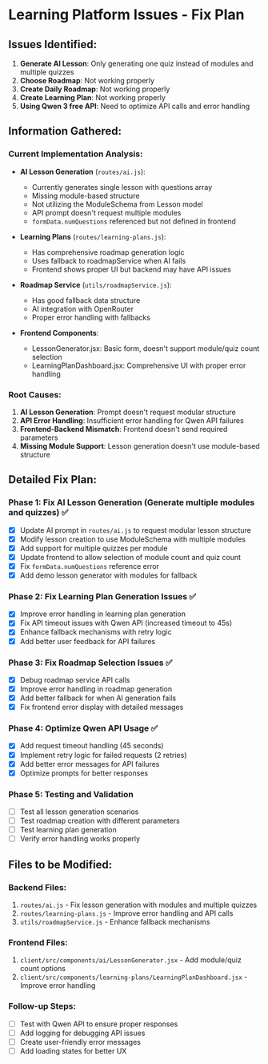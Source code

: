 # Learning Platform Issues - Fix Plan

## Issues Identified:

1. **Generate AI Lesson**: Only generating one quiz instead of modules and multiple quizzes
2. **Choose Roadmap**: Not working properly 
3. **Create Daily Roadmap**: Not working properly
4. **Create Learning Plan**: Not working properly
5. **Using Qwen 3 free API**: Need to optimize API calls and error handling

## Information Gathered:

### Current Implementation Analysis:
- **AI Lesson Generation** (`routes/ai.js`): 
  - Currently generates single lesson with questions array
  - Missing module-based structure
  - Not utilizing the ModuleSchema from Lesson model
  - API prompt doesn't request multiple modules
  - `formData.numQuestions` referenced but not defined in frontend

- **Learning Plans** (`routes/learning-plans.js`):
  - Has comprehensive roadmap generation logic
  - Uses fallback to roadmapService when AI fails
  - Frontend shows proper UI but backend may have API issues

- **Roadmap Service** (`utils/roadmapService.js`):
  - Has good fallback data structure
  - AI integration with OpenRouter
  - Proper error handling with fallbacks

- **Frontend Components**:
  - LessonGenerator.jsx: Basic form, doesn't support module/quiz count selection
  - LearningPlanDashboard.jsx: Comprehensive UI with proper error handling

### Root Causes:
1. **AI Lesson Generation**: Prompt doesn't request modular structure
2. **API Error Handling**: Insufficient error handling for Qwen API failures
3. **Frontend-Backend Mismatch**: Frontend doesn't send required parameters
4. **Missing Module Support**: Lesson generation doesn't use module-based structure

## Detailed Fix Plan:

### Phase 1: Fix AI Lesson Generation (Generate multiple modules and quizzes) ✅
- [x] Update AI prompt in `routes/ai.js` to request modular lesson structure
- [x] Modify lesson creation to use ModuleSchema with multiple modules
- [x] Add support for multiple quizzes per module
- [x] Update frontend to allow selection of module count and quiz count
- [x] Fix `formData.numQuestions` reference error
- [x] Add demo lesson generator with modules for fallback

### Phase 2: Fix Learning Plan Generation Issues ✅
- [x] Improve error handling in learning plan generation
- [x] Fix API timeout issues with Qwen API (increased timeout to 45s)
- [x] Enhance fallback mechanisms with retry logic
- [x] Add better user feedback for API failures

### Phase 3: Fix Roadmap Selection Issues ✅
- [x] Debug roadmap service API calls
- [x] Improve error handling in roadmap generation
- [x] Add better fallback for when AI generation fails
- [x] Fix frontend error display with detailed messages

### Phase 4: Optimize Qwen API Usage ✅
- [x] Add request timeout handling (45 seconds)
- [x] Implement retry logic for failed requests (2 retries)
- [x] Add better error messages for API failures
- [x] Optimize prompts for better responses

### Phase 5: Testing and Validation
- [ ] Test all lesson generation scenarios
- [ ] Test roadmap creation with different parameters
- [ ] Test learning plan generation
- [ ] Verify error handling works properly

## Files to be Modified:

### Backend Files:
1. `routes/ai.js` - Fix lesson generation with modules and multiple quizzes
2. `routes/learning-plans.js` - Improve error handling and API calls
3. `utils/roadmapService.js` - Enhance fallback mechanisms

### Frontend Files:
1. `client/src/components/ai/LessonGenerator.jsx` - Add module/quiz count options
2. `client/src/components/learning-plans/LearningPlanDashboard.jsx` - Improve error handling

### Follow-up Steps:
- [ ] Test with Qwen API to ensure proper responses
- [ ] Add logging for debugging API issues
- [ ] Create user-friendly error messages
- [ ] Add loading states for better UX
